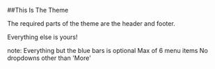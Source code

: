 ##This Is The Theme

The required parts of the theme are the header and footer.

Everything else is yours!

note:
    Everything but the blue bars is optional
    Max of 6 menu items
    No dropdowns other than 'More'
